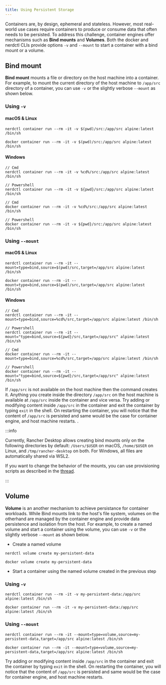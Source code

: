 ```yaml
---
title: Using Persistent Storage
---
```


<head>
  <link rel="canonical" href="https://docs.rancherdesktop.io/tutorials/using-persistent-storage/"/>
</head>

Containers are, by design, ephemeral and stateless. However, most real-world use cases require containers to produce or consume data that often needs to be persisted. To address this challenge, container engines offer mechanisms such as **Bind mounts** and **Volumes**. Both the docker and nerdctl CLIs provide options `-v` and `--mount` to start a container with a bind mount or a volume.

## Bind mount

**Bind mount** mounts a file or directory on the host machine into a container. For example, to mount the current directory of the host machine to `/app/src` directory of a container, you can use `-v` or the slightly verbose `--mount` as shown below.

### Using `-v`

#### macOS & Linux

<Tabs groupId="container-runtime">
  <TabItem value="nerdctl" default>

```console
nerdctl container run --rm -it -v $(pwd)/src:/app/src alpine:latest /bin/sh
```
  </TabItem>
  <TabItem value="docker">

```console
docker container run --rm -it -v $(pwd)/src:/app/src alpine:latest /bin/sh
```
  </TabItem>
</Tabs>

#### Windows

<Tabs groupId="container-runtime">
  <TabItem value="nerdctl" default>

```console
// Cmd
nerdctl container run --rm -it -v %cd%/src:/app/src alpine:latest /bin/sh

// Powershell
nerdctl container run --rm -it -v ${pwd}/src:/app/src alpine:latest /bin/sh
```
  </TabItem>
  <TabItem value="docker">

```console
// Cmd
docker container run --rm -it -v %cd%/src:/app/src alpine:latest /bin/sh

// Powershell
docker container run --rm -it -v ${pwd}/src:/app/src alpine:latest /bin/sh
```
  </TabItem>
</Tabs>

### Using `--mount`

#### macOS & Linux

<Tabs groupId="container-runtime">
  <TabItem value="nerdctl" default>

```console
nerdctl container run --rm -it --mount=type=bind,source=$(pwd)/src,target=/app/src alpine:latest /bin/sh
```
  </TabItem>
  <TabItem value="docker">

```console
docker container run --rm -it --mount=type=bind,source=$(pwd)/src,target=/app/src alpine:latest /bin/sh
```
  </TabItem>
</Tabs>

#### Windows

<Tabs groupId="container-runtime">
  <TabItem value="nerdctl" default>

```console
// Cmd
nerdctl container run --rm -it --mount=type=bind,source=%cd%/src,target=/app/src alpine:latest /bin/sh

// Powershell
nerdctl container run --rm -it --mount="type=bind,source=${pwd}/src,target=/app/src" alpine:latest /bin/sh
```
  </TabItem>
  <TabItem value="docker">

```console
// Cmd
docker container run --rm -it --mount=type=bind,source=%cd%/src,target=/app/src alpine:latest /bin/sh

// Powershell
docker container run --rm -it --mount="type=bind,source=${pwd}/src,target=/app/src" alpine:latest /bin/sh
```
  </TabItem>
</Tabs>

If `/app/src` is not available on the host machine then the command creates it. Anything you create inside the directory `/app/src` on the host machine is available at `/app/src` inside the container and vice versa. Try adding or modifying content inside `/app/src` in the container and exit the container by typing `exit` in the shell. On restarting the container, you will notice that the content of `/app/src`  is persisted and same would be the case for container engine, and host machine restarts.
.

:::info

Currently, Rancher Desktop allows creating bind mounts only on the following directories by default: `/Users/$USER` on macOS, `/home/$USER` on Linux, and `/tmp/rancher-desktop` on both. For Windows, all files are automatically shared via WSL2.

If you want to change the behavior of the mounts, you can use provisioning scripts as described in the [thread](https://github.com/rancher-sandbox/rancher-desktop/issues/1209#issuecomment-1370181132).

:::

## Volume

**Volume** is an another mechanism to achieve persistance for container workloads. While Bind mounts link to the host's file system, volumes on the otherhand are managed by the container engine and provide data persistence and isolation from the host. For example, to create a named volume and start a container using the volume, you can use `-v` or the slightly verbose `--mount` as shown below.


- Create a named volume

<Tabs groupId="container-runtime">
  <TabItem value="nerdctl" default>

```console
nerdctl volume create my-persistent-data
```
  </TabItem>
  <TabItem value="docker">

```console
docker volume create my-persistent-data
```
  </TabItem>
</Tabs>

- Start a container using the named volume created in the previous step

### Using `-v`

<Tabs groupId="container-runtime">
  <TabItem value="nerdctl" default>

```console
nerdctl container run --rm -it -v my-persistent-data:/app/src alpine:latest /bin/sh
```
  </TabItem>
  <TabItem value="docker">

```console
docker container run --rm -it -v my-persistent-data:/app/src alpine:latest /bin/sh
```
  </TabItem>
</Tabs>

### Using `--mount`

<Tabs groupId="container-runtime">
  <TabItem value="nerdctl" default>

```console
nerdctl container run --rm -it --mount=type=volume,source=my-persistent-data,target=/app/src alpine:latest /bin/sh
```
  </TabItem>
  <TabItem value="docker">

```console
docker container run --rm -it --mount=type=volume,source=my-persistent-data,target=/app/src alpine:latest /bin/sh
```
  </TabItem>
</Tabs>

Try adding or modifying content inside `/app/src` in the container and exit the container by typing `exit` in the shell. On restarting the container, you will notice that the content of `/app/src`  is persisted and same would be the case for container engine, and host machine restarts.
